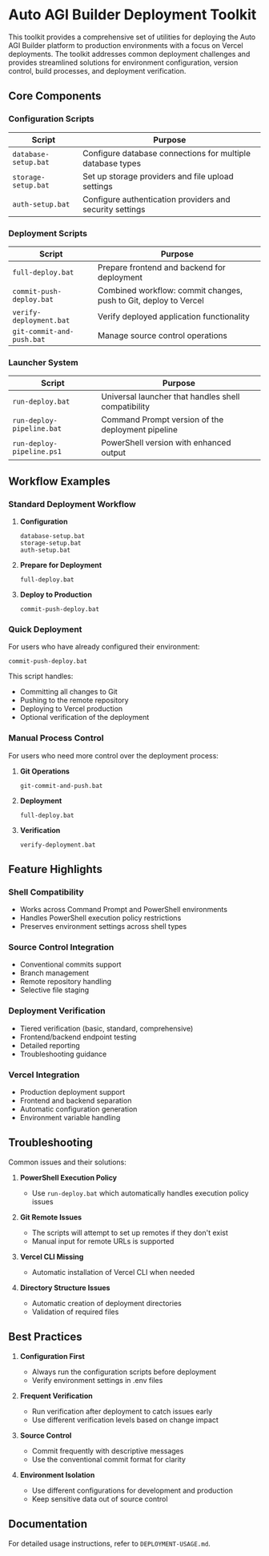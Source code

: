 # Auto AGI Builder Deployment Toolkit

This toolkit provides a comprehensive set of utilities for deploying the Auto AGI Builder platform to production environments with a focus on Vercel deployments. The toolkit addresses common deployment challenges and provides streamlined solutions for environment configuration, version control, build processes, and deployment verification.

## Core Components

### Configuration Scripts

| Script | Purpose |
|--------|---------|
| `database-setup.bat` | Configure database connections for multiple database types |
| `storage-setup.bat` | Set up storage providers and file upload settings |
| `auth-setup.bat` | Configure authentication providers and security settings |

### Deployment Scripts

| Script | Purpose |
|--------|---------|
| `full-deploy.bat` | Prepare frontend and backend for deployment |
| `commit-push-deploy.bat` | Combined workflow: commit changes, push to Git, deploy to Vercel |
| `verify-deployment.bat` | Verify deployed application functionality |
| `git-commit-and-push.bat` | Manage source control operations |

### Launcher System

| Script | Purpose |
|--------|---------|
| `run-deploy.bat` | Universal launcher that handles shell compatibility |
| `run-deploy-pipeline.bat` | Command Prompt version of the deployment pipeline |
| `run-deploy-pipeline.ps1` | PowerShell version with enhanced output |

## Workflow Examples

### Standard Deployment Workflow

1. **Configuration**
   ```
   database-setup.bat
   storage-setup.bat
   auth-setup.bat
   ```

2. **Prepare for Deployment**
   ```
   full-deploy.bat
   ```

3. **Deploy to Production**
   ```
   commit-push-deploy.bat
   ```

### Quick Deployment

For users who have already configured their environment:

```
commit-push-deploy.bat
```

This script handles:
- Committing all changes to Git
- Pushing to the remote repository
- Deploying to Vercel production
- Optional verification of the deployment

### Manual Process Control

For users who need more control over the deployment process:

1. **Git Operations**
   ```
   git-commit-and-push.bat
   ```

2. **Deployment**
   ```
   full-deploy.bat
   ```

3. **Verification**
   ```
   verify-deployment.bat
   ```

## Feature Highlights

### Shell Compatibility
- Works across Command Prompt and PowerShell environments
- Handles PowerShell execution policy restrictions
- Preserves environment settings across shell types

### Source Control Integration
- Conventional commits support
- Branch management
- Remote repository handling
- Selective file staging

### Deployment Verification
- Tiered verification (basic, standard, comprehensive)
- Frontend/backend endpoint testing
- Detailed reporting
- Troubleshooting guidance

### Vercel Integration
- Production deployment support
- Frontend and backend separation
- Automatic configuration generation
- Environment variable handling

## Troubleshooting

Common issues and their solutions:

1. **PowerShell Execution Policy**
   - Use `run-deploy.bat` which automatically handles execution policy issues

2. **Git Remote Issues**
   - The scripts will attempt to set up remotes if they don't exist
   - Manual input for remote URLs is supported

3. **Vercel CLI Missing**
   - Automatic installation of Vercel CLI when needed

4. **Directory Structure Issues**
   - Automatic creation of deployment directories
   - Validation of required files

## Best Practices

1. **Configuration First**
   - Always run the configuration scripts before deployment
   - Verify environment settings in .env files

2. **Frequent Verification**
   - Run verification after deployment to catch issues early
   - Use different verification levels based on change impact

3. **Source Control**
   - Commit frequently with descriptive messages
   - Use the conventional commit format for clarity

4. **Environment Isolation**
   - Use different configurations for development and production
   - Keep sensitive data out of source control

## Documentation

For detailed usage instructions, refer to `DEPLOYMENT-USAGE.md`.
